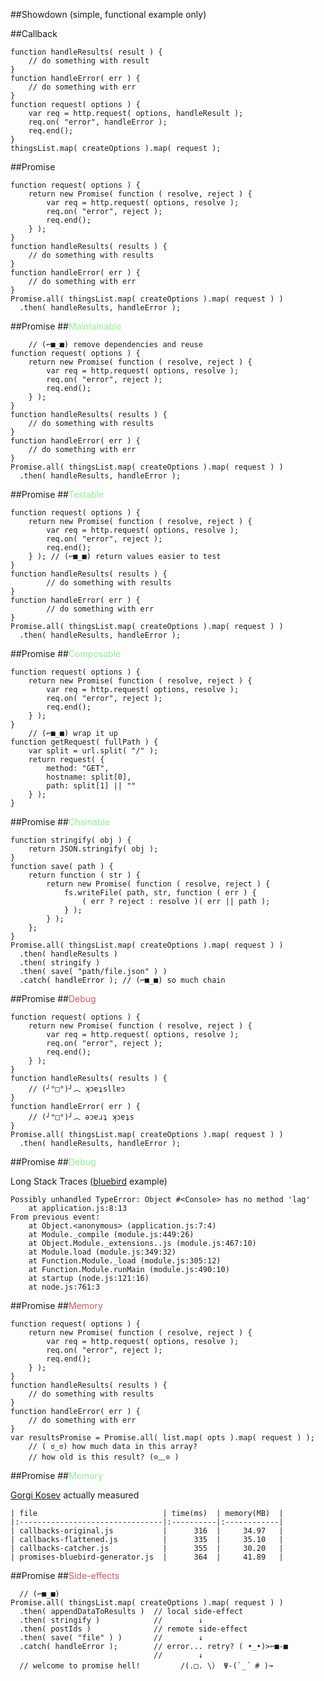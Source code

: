 ##Showdown
(simple, functional example only)


##Callback

    function handleResults( result ) {
        // do something with result
    }
    function handleError( err ) {
        // do something with err
    }
    function request( options ) {
        var req = http.request( options, handleResult );
        req.on( "error", handleError );
        req.end();
    }
    thingsList.map( createOptions ).map( request );


##Promise

    function request( options ) {
        return new Promise( function ( resolve, reject ) {
            var req = http.request( options, resolve );
            req.on( "error", reject );
            req.end();
        } );
    }
    function handleResults( results ) {
        // do something with results
    }
    function handleError( err ) {
        // do something with err
    }
    Promise.all( thingsList.map( createOptions ).map( request ) )
      .then( handleResults, handleError );


##Promise
##<span style="color:lightgreen">Maintainable</span>

        // (⌐■_■) remove dependencies and reuse
    function request( options ) {
        return new Promise( function ( resolve, reject ) {
            var req = http.request( options, resolve );
            req.on( "error", reject );
            req.end();
        } );
    }
    function handleResults( results ) {
        // do something with results
    }
    function handleError( err ) {
        // do something with err
    }
    Promise.all( thingsList.map( createOptions ).map( request ) )
      .then( handleResults, handleError );


##Promise
##<span style="color:lightgreen">Testable</span>

    function request( options ) {
        return new Promise( function ( resolve, reject ) {
            var req = http.request( options, resolve );
            req.on( "error", reject );
            req.end();
        } ); // (⌐■_■) return values easier to test
    }
    function handleResults( results ) {
            // do something with results
    }
    function handleError( err ) {
            // do something with err
    }
    Promise.all( thingsList.map( createOptions ).map( request ) )
      .then( handleResults, handleError );


##Promise
##<span style="color:lightgreen">Composable</span>

    function request( options ) {
        return new Promise( function ( resolve, reject ) {
            var req = http.request( options, resolve );
            req.on( "error", reject );
            req.end();
        } );
    }
        // (⌐■_■) wrap it up
    function getRequest( fullPath ) {
        var split = url.split( "/" );
        return request( {
            method: "GET",
            hostname: split[0],
            path: split[1] || ""
        } );
    }


##Promise
##<span style="color:lightgreen">Chainable</span>

    function stringify( obj ) {
        return JSON.stringify( obj );
    }
    function save( path ) {
        return function ( str ) {
            return new Promise( function ( resolve, reject ) {
                fs.writeFile( path, str, function ( err ) {
                    ( err ? reject : resolve )( err || path );
                } );
            } );
        };
    }
    Promise.all( thingsList.map( createOptions ).map( request ) )
      .then( handleResults )
      .then( stringify )
      .then( save( "path/file.json" ) )
      .catch( handleError ); // (⌐■_■) so much chain


##Promise
##<span style="color:indianred">Debug</span>

    function request( options ) {
        return new Promise( function ( resolve, reject ) {
            var req = http.request( options, resolve );
            req.on( "error", reject );
            req.end();
        } );
    }
    function handleResults( results ) {
        // (╯°□°)╯︵ ʞɔɐʇsllɐɔ
    }
    function handleError( err ) {
        // (╯°□°)╯︵ ǝɔɐɹʇ ʞɔɐʇs
    }
    Promise.all( thingsList.map( createOptions ).map( request ) )
      .then( handleResults, handleError );


##Promise
##<span style="color:lightgreen">Debug</span>

Long Stack Traces ([bluebird](https://github.com/petkaantonov/bluebird/blob/master/API.md#error-rejectedhandler----promise) example)

    Possibly unhandled TypeError: Object #<Console> has no method 'lag'
        at application.js:8:13
    From previous event:
        at Object.<anonymous> (application.js:7:4)
        at Module._compile (module.js:449:26)
        at Object.Module._extensions..js (module.js:467:10)
        at Module.load (module.js:349:32)
        at Function.Module._load (module.js:305:12)
        at Function.Module.runMain (module.js:490:10)
        at startup (node.js:121:16)
        at node.js:761:3


##Promise
##<span style="color:indianred">Memory</span>

    function request( options ) {
        return new Promise( function ( resolve, reject ) {
            var req = http.request( options, resolve );
            req.on( "error", reject );
            req.end();
        } );
    }
    function handleResults( results ) {
        // do something with results
    }
    function handleError( err ) {
        // do something with err
    }
    var resultsPromise = Promise.all( list.map( opts ).map( request ) );
        // ( ಠ_ಠ) how much data in this array?
        // how old is this result? (⊙﹏⊙ )


##Promise
##<span style="color:lightgreen">Memory</span>

[Gorgi Kosev](http://spion.github.io/posts/why-i-am-switching-to-promises.html) actually measured

    | file                            | time(ms)  | memory(MB)  |
    |:--------------------------------|:----------|:------------|
    | callbacks-original.js           |      316  |     34.97   |
    | callbacks-flattened.js          |      335  |     35.10   |
    | callbacks-catcher.js            |      355  |     30.20   |
    | promises-bluebird-generator.js  |      364  |     41.89   |


##Promise
##<span style="color:indianred">Side-effects</span>

      // (⌐■_■)
    Promise.all( thingsList.map( createOptions ).map( request ) )
      .then( appendDataToResults )  // local side-effect
      .then( stringify )            //        ↓
      .then( postIds )              // remote side-effect
      .then( save( "file" ) )       //        ↓
      .catch( handleError );        // error... retry? ( •_•)>⌐■-■
                                    //        ↓
      // welcome to promise hell!         /(.□. \） Ψ-(`_´ # )↝

